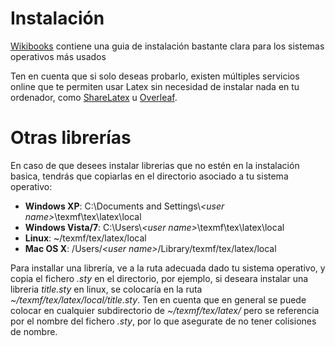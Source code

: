 # Instalación

[Wikibooks](https://en.wikibooks.org/wiki/LaTeX/Installation) contiene
una guia de instalación bastante clara para los sistemas operativos
más usados

Ten en cuenta que si solo deseas probarlo, existen múltiples servicios
online que te permiten usar Latex sin necesidad de instalar nada en tu
ordenador, como [ShareLatex](https://www.sharelatex.com/) u 
[Overleaf](https://www.overleaf.com/).

# Otras librerías

En caso de que desees instalar librerias que no estén en la
instalación basica, tendrás que copiarlas en el directorio asociado a
tu sistema operativo:

+  **Windows XP**: C:\Documents and Settings\\*\<user name\>*\texmf\tex\latex\local
+  **Windows Vista/7**: C:\Users\\*\<user name\>*\texmf\tex\latex\local
+  **Linux**: ~/texmf/tex/latex/local
+  **Mac OS X**: /Users/*\<user name\>*/Library/texmf/tex/latex/local

Para installar una librería, ve a la ruta adecuada dado tu sistema
operativo, y copia el fichero *.sty* en el directorio, por ejemplo, si
deseara instalar una libreria *title.sty* en linux, se colocaría en la
ruta *~/texmf/tex/latex/local/title.sty*. Ten en cuenta que en general
se puede colocar en cualquier subdirectorio de *~/texmf/tex/latex/*
pero se referencia por el nombre del fichero *.sty*, por lo que
asegurate de no tener colisiones de nombre.

